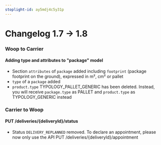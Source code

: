 ```yaml
---
stoplight-id: ay5mdj4c5y31p
---
```


# Changelog 1.7 -> 1.8

### Woop to Carrier

#### Adding type and attributes to "package" model

- Section `attributes` of `package` added including `footprint` (package footprint on the ground), expressed in m², cm² or pallet
- `type` of a `package` added
- `product.type` TYPOLOGY_PALLET_GENERIC has been deleted. Instead, you will receive `package.type` as PALLET and `product.type` as TYPOLOGY_GENERIC instead

### Carrier to Woop

#### PUT /deliveries/{deliveryId}/status

- Status `DELIVERY_REPLANNED` removed. To declare an appointment, please now only use the API PUT /deliveries/{deliveryId}/appointment
